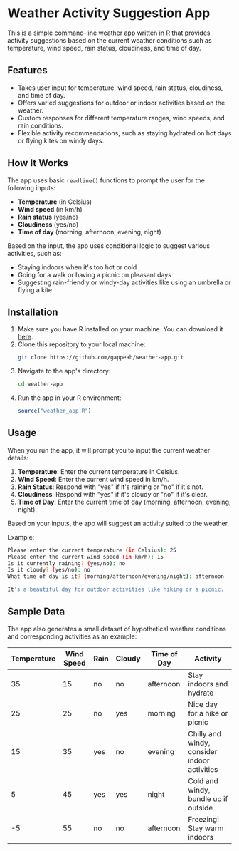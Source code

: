# Weather Activity Suggestion App

This is a simple command-line weather app written in R that provides activity suggestions based on the current weather conditions such as temperature, wind speed, rain status, cloudiness, and time of day.

## Features

- Takes user input for temperature, wind speed, rain status, cloudiness, and time of day.
- Offers varied suggestions for outdoor or indoor activities based on the weather.
- Custom responses for different temperature ranges, wind speeds, and rain conditions.
- Flexible activity recommendations, such as staying hydrated on hot days or flying kites on windy days.

## How It Works

The app uses basic `readline()` functions to prompt the user for the following inputs:

- **Temperature** (in Celsius)
- **Wind speed** (in km/h)
- **Rain status** (yes/no)
- **Cloudiness** (yes/no)
- **Time of day** (morning, afternoon, evening, night)

Based on the input, the app uses conditional logic to suggest various activities, such as:
- Staying indoors when it's too hot or cold
- Going for a walk or having a picnic on pleasant days
- Suggesting rain-friendly or windy-day activities like using an umbrella or flying a kite

## Installation

1. Make sure you have R installed on your machine. You can download it [here](https://www.r-project.org/).
2. Clone this repository to your local machine:
   ```bash
   git clone https://github.com/gappeah/weather-app.git
   ```
3. Navigate to the app's directory:
   ```bash
   cd weather-app
   ```
4. Run the app in your R environment:
   ```r
   source("weather_app.R")
   ```

## Usage

When you run the app, it will prompt you to input the current weather details:

1. **Temperature**: Enter the current temperature in Celsius.
2. **Wind Speed**: Enter the current wind speed in km/h.
3. **Rain Status**: Respond with "yes" if it's raining or "no" if it's not.
4. **Cloudiness**: Respond with "yes" if it's cloudy or "no" if it's clear.
5. **Time of Day**: Enter the current time of day (morning, afternoon, evening, night).

Based on your inputs, the app will suggest an activity suited to the weather.

Example:
```bash
Please enter the current temperature (in Celsius): 25
Please enter the current wind speed (in km/h): 15
Is it currently raining? (yes/no): no
Is it cloudy? (yes/no): no
What time of day is it? (morning/afternoon/evening/night): afternoon

It's a beautiful day for outdoor activities like hiking or a picnic.
```

## Sample Data

The app also generates a small dataset of hypothetical weather conditions and corresponding activities as an example:

| Temperature | Wind Speed | Rain | Cloudy | Time of Day | Activity                              |
|-------------|------------|------|--------|-------------|---------------------------------------|
| 35          | 15         | no   | no     | afternoon   | Stay indoors and hydrate              |
| 25          | 25         | no   | yes    | morning     | Nice day for a hike or picnic         |
| 15          | 35         | yes  | no     | evening     | Chilly and windy, consider indoor activities |
| 5           | 45         | yes  | yes    | night       | Cold and windy, bundle up if outside  |
| -5          | 55         | no   | no     | afternoon   | Freezing! Stay warm indoors           |
